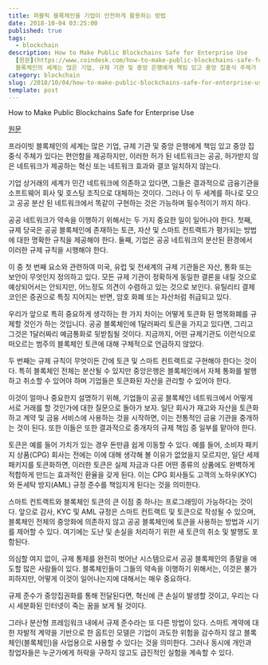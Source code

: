 ```yaml
---
title: 퍼블릭 블록체인을 기업이 안전하게 활용하는 방법
date: 2018-10-04 03:25:00
published: true
tags:
  - blockchain
description: How to Make Public Blockchains Safe for Enterprise Use
  [원문](https://www.coindesk.com/how-to-make-public-blockchains-safe-for-enterprise-use/)  프라이빗
  블록체인의 세계는 많은 기업, 규제 기관 및 중앙 은행에게 책임 있고 중앙 집중식 주체가 있...
category: blockchain
slug: /2018/10/04/how-to-make-public-blockchains-safe-for-enterprise-use/
template: post
---
```


How to Make Public Blockchains Safe for Enterprise Use

[원문](https://www.coindesk.com/how-to-make-public-blockchains-safe-for-enterprise-use/)

프라이빗 블록체인의 세계는 많은 기업, 규제 기관 및 중앙 은행에게 책임 있고 중앙 집중식 주체가 있다는 편안함을 제공하지만, 이러한 허가 된 네트워크는 공공, 허가받지 않은 네트워크가 제공하는 혁신 또는 네트워크 효과와 결코 일치하지 않는다.

기업 상거래의 세계가 민간 네트워크에 의존하고 있다면, 그들은 결과적으로 금융기관을 소프트웨어 회사 및 호스팅 조직으로 대체하는 것이다. 그러나 이 두 세계를 하나로 모으고 공공 분산 된 네트워크에서 똑같이 구현하는 것은 가능하며 필수적이기 까지 하다.

공공 네트워크가 약속을 이행하기 위해서는 두 가지 중요한 일이 일어나야 한다. 첫째, 규제 당국은 공공 블록체인에 존재하는 토큰, 자산 및 스마트 컨트랙트가 평가되는 방법에 대한 명확한 규칙을 제공해야 한다. 둘째, 기업은 공공 네트워크의 분산된 환경에서 이러한 규제 규칙을 시행해야 한다.

이 중 첫 번째 요소와 관련하여 미국, 유럽 및 전세계의 규제 기관들은 자산, 통화 또는 보안이 무엇인지 정의하고 있다. 모든 규제 기관이 정확하게 동일한 결론을 내릴 것으로 예상되어서는 안되지만, 어느정도 의견이 수렴하고 있는 것으로 보인다. 유틸리티 결제 코인은 증권으로 특징 지어지는 반면, 암호 화폐 또는 자산처럼 취급되고 있다.

우리가 앞으로 특히 중요하게 생각하는 한 가지 차이는 어떻게 토큰화 된 명목화폐를 규제할 것인가 하는 것입니다. 공공 블록체인에 1달러짜리 토큰을 가지고 있다면, 그리고 그것은 1달러짜리 예금통화로 뒷받침될 것이다. 지금까지, 어떤 규제기관도 이런식으로 떠오르는 범주의 블록체인 토큰에 대해 구체적으로 언급하지 않았다.

두 번째는 규제 규칙이 무엇이든 간에 토큰 및 스마트 컨트랙트로 구현해야 한다는 것이다. 특히 블록체인 전체는 분산될 수 있지만 중앙은행은 블록체인에서 자체 통화를 발행하고 취소할 수 있어야 하며 기업들은 토큰화된 자산을 관리할 수 있어야 한다.

이것이 얼마나 중요한지 설명하기 위해, 기업들이 공공 블록체인 네트워크에서 어떻게 서로 거래를 할 것인가에 대한 질문으로 돌아가 보자. 일단 회사가 재고와 자산을 토큰화하고 계약 및 금융 서비스에 사용하는 것을 시작하면, 이는 전통적인 금융 기관을 중개하는 것이 된다. 또한 이들은 또한 결과적으로 중개자의 규제 책임 중 일부를 맡아야 한다.

토큰은 예를 들어 가치가 있는 경우 돈만큼 쉽게 이동할 수 있다. 예를 들어, 소비자 패키지 상품(CPG) 회사는 전에는 이에 대해 생각해 볼 이유가 없었을지 모르지만, 일단 세제 패키지를 토큰화하면, 이러한 토큰은 실제 자금과 다른 어떤 종류의 상품에도 완벽하게 적합하게 만드는 효과적인 환율을 갖게 된다. 이는 CPG 회사들도 고객의 노하우(KYC)와 돈세탁 방지(AML) 규정 준수를 책임지게 된다는 것을 의미한다.

스마트 컨트랙트와 블록체인 토큰의 큰 이점 중 하나는 프로그래밍이 가능하다는 것이다. 앞으로 감사, KYC 및 AML 규정은 스마트 컨트랙트 및 토큰으로 작성될 수 있으며, 블록체인 전체의 중앙화에 의존하지 않고 공공 블록체인에 토큰을 사용하는 방법과 시기를 제어할 수 있다. 여기에는 도난 및 손실을 처리하기 위한 새 토큰의 취소 및 발행도 포함된다.

의심할 여지 없이, 규제 통제를 완전히 벗어난 시스템으로서 공공 블록체인의 종말을 애도할 많은 사람들이 있다. 블록체인들이 그들의 약속을 이행하기 위해서는, 이것은 불가피하지만, 어떻게 이것이 일어나는지에 대해서는 매우 중요하다.

규제 준수가 중앙집권화를 통해 전달된다면, 혁신에 큰 손실이 발생할 것이고, 우리는 다시 세분화된 인터넷이 죽는 꿈을 보게 될 것이다.

그러나 분산형 프레임워크 내에서 규제 준수라는 또 다른 방법이 있다. 스마트 계약에 대한 자발적 계약을 기반으로 한 옵트인 모델은 기업이 과도한 위험을 감수하지 않고 블록체인(블록체인)을 사업용으로 사용할 수 있다는 것을 의미한다. 그러나 동시에 개인과 창업자들은 누군가에게 허락을 구하지 않고도 급진적인 실험을 계속할 수 있다.
